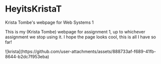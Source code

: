 # HeyitsKristaT
Krista Tombe's webpage for Web Systems 1
<p> This is my (Krista Tombe) webpage for assignment 1, up to whichever assignment we stop using it. I hope the page looks cool, this is all I have so far! </p>
![krista](https://github.com/user-attachments/assets/888733af-f689-41fb-8644-b2dc7f953eba)

